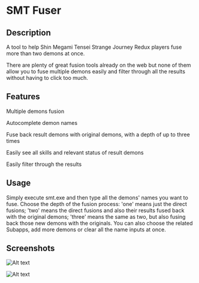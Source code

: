 # SMT Fuser

## Description

A tool to help Shin Megami Tensei Strange Journey Redux players fuse more than two demons at once.

There are plenty of great fusion tools already on the web but none of them allow you to fuse multiple demons easily and filter through all the results without having to click too much.

## Features

Multiple demons fusion

Autocomplete demon names

Fuse back result demons with original demons, with a depth of up to three times

Easily see all skills and relevant status of result demons

Easily filter through the results


## Usage

Simply execute smt.exe and then type all the demons' names you want to fuse. Choose the depth of the fusion process: 'one' means just the direct fusions; 'two' means the direct fusions and also their results fused back with the original demons; 'three' means the same as two, but also fusing back those new demons with the originals. You can also choose the related Subapps, add more demons or clear all the name inputs at once.

## Screenshots

![Alt text](https://i.imgur.com/H0xcMar.png)

![Alt text](https://i.imgur.com/MectbNU.png)
